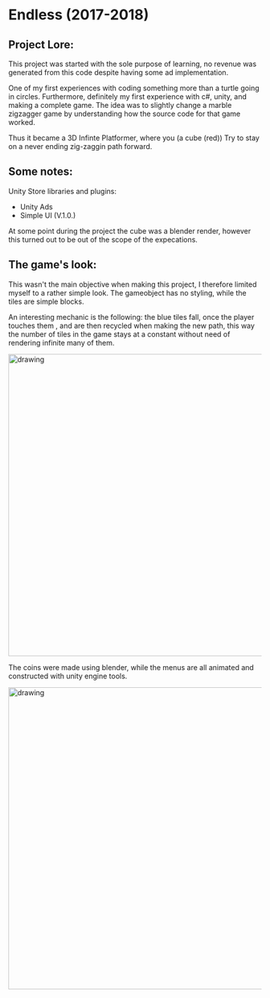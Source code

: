 # Endless (2017-2018)

## Project Lore:
This project was started with the sole purpose of learning, no revenue was generated from this code despite having some ad implementation.

One of my first experiences with coding something more than a turtle going in circles. Furthermore, definitely my first experience with c#, unity, and making a complete game. The idea was to slightly change a marble zigzagger game by understanding how the source code for that game worked.

Thus it became a 3D Infinte Platformer, where you (a cube (red)) Try to stay on a never ending zig-zaggin path forward.

## Some notes:
Unity Store libraries and plugins:
  - Unity Ads
  - Simple UI (V.1.0.)

At some point during the project the cube was a blender render, however this turned out to be out of the scope of the expecations.

## The game's look:
This wasn't the main objective when making this project, I therefore limited myself to a rather simple look. 
The gameobject has no styling, while the tiles are simple blocks.

An interesting mechanic is the following: the blue tiles fall, once the player touches them , and are then recycled when making the new path, this way the number of tiles in the game stays at a constant without need of rendering infinite many of them.

<img src="https://user-images.githubusercontent.com/92935796/213580980-612dabfe-5533-4fe6-a955-3249f40176cb.jpg" alt="drawing" width="600"/>

The coins were made using blender, while the menus are all animated and constructed with unity engine tools.

<img src="https://user-images.githubusercontent.com/92935796/213580973-9888bdb1-77dc-4cc3-88bb-644891e607f9.jpg" alt="drawing" width="600"/>
